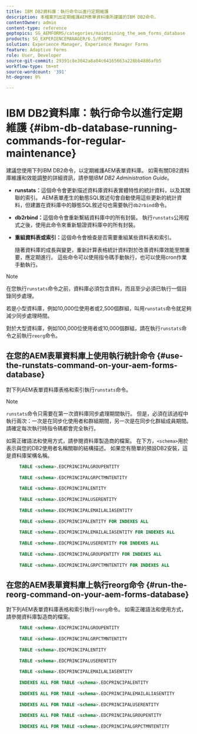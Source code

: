 ```yaml
---
title: IBM DB2資料庫：執行命令以進行定期維護
description: 本檔案列出定期維護AEM表單資料庫所建議的IBM DB2命令。
contentOwner: admin
content-type: reference
geptopics: SG_AEMFORMS/categories/maintaining_the_aem_forms_database
products: SG_EXPERIENCEMANAGER/6.5/FORMS
solution: Experience Manager, Experience Manager Forms
feature: Adaptive Forms
role: User, Developer
source-git-commit: 29391c8e3042a8a04c64165663a228bb4886afb5
workflow-type: tm+mt
source-wordcount: '391'
ht-degree: 0%

---
```


# IBM DB2資料庫：執行命令以進行定期維護 {#ibm-db-database-running-commands-for-regular-maintenance}

建議您使用下列IBM DB2命令，以定期維護AEM表單資料庫。 如需有關DB2資料庫維護和效能調整的詳細資訊，請參閱&#x200B;*IBM DB2 Administration Guide*。

* **runstats：**&#x200B;這個命令會更新描述資料庫資料表實體特性的統計資料，以及其關聯的索引。 AEM表單產生的動態SQL敘述句會自動使用這些更新的統計資料，但建置在資料庫中的靜態SQL敘述句也需要執行`db2rbind`命令。
* **db2rbind：**&#x200B;這個命令會重新繫結資料庫中的所有封裝。 執行`runstats`公用程式之後，使用此命令來重新驗證資料庫中的所有封裝。
* **重組資料表或索引：**&#x200B;這個命令會檢查是否需要重組某些資料表和索引。

  隨著資料庫的成長與變更，重新計算表格統計資料對於改善資料庫效能至關重要，應定期進行。 這些命令可以使用指令碼手動執行，也可以使用cron作業手動執行。

>[!NOTE]
>
>在您執行`runstats`命令之前，資料庫必須包含資料，而且至少必須已執行一個目錄同步處理。

若是小型資料庫，例如10,000位使用者或2,500個群組，叫用`runstats`命令就足夠減少同步處理時間。

對於大型資料庫，例如100,000位使用者或10,000個群組，請在執行`runstats`命令之前執行`reorg`命令。

## 在您的AEM表單資料庫上使用執行統計命令 {#use-the-runstats-command-on-your-aem-forms-database}

對下列AEM表單資料庫表格和索引執行`runstats`命令。

>[!NOTE]
>
>`runstats`命令只需要在第一次資料庫同步處理期間執行。 但是，必須在該過程中執行兩次：一次是在同步化使用者和群組期間，另一次是在同步化群組成員期間。 請確定每次執行時指令碼都會完全執行。

如需正確語法和使用方式，請參閱資料庫製造商的檔案。 在下方，`<schema>`用於表示與您的DB2使用者名稱關聯的結構描述。 如果您有簡單的預設DB2安裝，這是資料庫架構名稱。

```sql
     TABLE <schema>.EDCPRINCIPALGROUPENTITY
 
     TABLE <schema>.EDCPRINCIPALGRPCTMNTENTITY
 
     TABLE <schema>.EDCPRINCIPALENTITY
 
     TABLE <schema>.EDCPRINCIPALUSERENTITY
 
     TABLE <schema>.EDCPRINCIPALEMAILALIASENTITY
 
     TABLE <schema>.EDCPRINCIPALENTITY FOR INDEXES ALL
 
     TABLE <schema>.EDCPRINCIPALEMAILALIASENTITY FOR INDEXES ALL
 
     TABLE <schema>.EDCPRINCIPALUSERENTITY FOR INDEXES ALL
 
     TABLE <schema>.EDCPRINCIPALGROUPENTITY FOR INDEXES ALL
 
     TABLE <schema>.EDCPRINCIPALGRPCTMNTENTITY FOR INDEXES ALL
```

## 在您的AEM表單資料庫上執行reorg命令 {#run-the-reorg-command-on-your-aem-forms-database}

對下列AEM表單資料庫表格和索引執行`reorg`命令。 如需正確語法和使用方式，請參閱資料庫製造商的檔案。

```sql
     TABLE <schema>.EDCPRINCIPALGROUPENTITY
 
     TABLE <schema>.EDCPRINCIPALGRPCTMNTENTITY
 
     TABLE <schema>.EDCPRINCIPALENTITY
 
     TABLE <schema>.EDCPRINCIPALUSERENTITY
 
     TABLE <schema>.EDCPRINCIPALEMAILALIASENTITY
 
     INDEXES ALL FOR TABLE <schema>.EDCPRINCIPALENTITY
 
     INDEXES ALL FOR TABLE <schema>.EDCPRINCIPALEMAILALIASENTITY
 
     INDEXES ALL FOR TABLE <schema>.EDCPRINCIPALUSERENTITY
 
     INDEXES ALL FOR TABLE <schema>.EDCPRINCIPALGROUPENTITY
 
     INDEXES ALL FOR TABLE <schema>.EDCPRINCIPALGRPCTMNTENTITY
```
